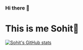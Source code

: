 ### Hi there 👋
<h1 style="center">This is me Sohit🧑 </h1>

<!--
**sohitdon/sohitdon** is a ✨ _special_ ✨ repository because its `README.md` (this file) appears on your GitHub profile.

Here are some ideas to get you started:

- 🔭 I’m currently working on ...
- 🌱 I’m currently learning ...
- 👯 I’m looking to collaborate on ...
- 🤔 I’m looking for help with ...
- 💬 Ask me about ...
- 📫 How to reach me: ...
- 😄 Pronouns: ...
- ⚡ Fun fact: ...
-->
[![Sohit's GitHub stats](https://github-readme-stats.vercel.app/api?username=sohitdon)](https://github.com/anuraghazra/github-readme-stats)
